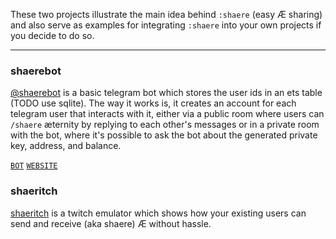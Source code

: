 These two projects illustrate the main idea behind `:shaere` (easy Æ sharing) and also serve as examples for integrating `:shaere` into your own projects if you decide to do so.

---

### shaerebot

[@shaerebot](https://t.me/shaerebot) is a basic telegram bot which stores the user ids in an ets table (TODO use sqlite). The way it works is, it creates an account for each telegram user that interacts with it, either via a public room where users can `/shaere` æternity by replying to each other's messages or in a private room with the bot, where it's possible to ask the bot about the generated private key, address, and balance.

[`BOT`](https://t.me/shaerebot)
[`WEBSITE`](https://shaere.from.network)

### shaeritch

[shaeritch](https://shaeritch.from.network) is a twitch emulator which shows how your existing users can send and receive (aka shaere) Æ without hassle.
